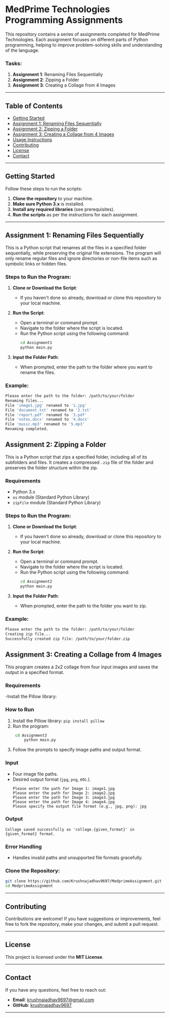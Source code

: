 # MedPrime Technologies Programming Assignments

This repository contains a series of assignments completed for MedPrime Technologies. Each assignment focuses on different parts of Python programming, helping to improve problem-solving skills and understanding of the language.

### Tasks:
1. **Assignment 1**: Renaming Files Sequentially
2. **Assignment 2**: Zipping a Folder
3. **Assignment 3**: Creating a Collage from 4 Images

---

## Table of Contents
- [Getting Started](#getting-started)
- [Assignment 1: Renaming Files Sequentially](#assignment-1-renaming-files-sequentially)
- [Assignment 2: Zipping a Folder](#assignment-2-zipping-a-folder)
- [Assignment 3: Creating a Collage from 4 Images](#assignment-3-creating-a-collage-from-4-images)
- [Usage Instructions](#usage-instructions)
- [Contributing](#contributing)
- [License](#license)
- [Contact](#contact)

---

## Getting Started

Follow these steps to run the scripts:

1. **Clone the repository** to your machine.
2. **Make sure Python 3.x** is installed.
3. **Install any required libraries** (see prerequisites).
4. **Run the scripts** as per the instructions for each assignment.

---

## Assignment 1: Renaming Files Sequentially

This is a Python script that renames all the files in a specified folder sequentially, while preserving the original file extensions. The program will only rename regular files and ignore directories or non-file items such as symbolic links or hidden files.

### Steps to Run the Program:

1. **Clone or Download the Script**:
   - If you haven't done so already, download or clone this repository to your local machine.

2. **Run the Script**:
   - Open a terminal or command prompt.
   - Navigate to the folder where the script is located.
   - Run the Python script using the following command:
     ```bash
     cd Assignment1
     python main.py
     ```

3. **Input the Folder Path**:
   - When prompted, enter the path to the folder where you want to rename the files.

### Example:

```bash
Please enter the path to the folder: /path/to/your/folder
Renaming files...
File 'image1.jpg' renamed to '1.jpg'
File 'document.txt' renamed to '2.txt'
File 'report.pdf' renamed to '3.pdf'
File 'notes.docx' renamed to '4.docx'
File 'music.mp3' renamed to '5.mp3'
Renaming completed.
```


## Assignment 2: Zipping a Folder

This is a Python script that zips a specified folder, including all of its subfolders and files. It creates a compressed `.zip` file of the folder and preserves the folder structure within the zip.

### Requirements

- Python 3.x
- `os` module (Standard Python Library)
- `zipfile` module (Standard Python Library)


### Steps to Run the Program:

1. **Clone or Download the Script**:
   - If you haven't done so already, download or clone this repository to your local machine.

2. **Run the Script**:
   - Open a terminal or command prompt.
   - Navigate to the folder where the script is located.
   - Run the Python script using the following command:
     ```bash
	 cd Assignment2
     python main.py
     ```

3. **Input the Folder Path**:
   - When prompted, enter the path to the folder you want to zip.

### Example:

```bash
Please enter the path to the folder: /path/to/your/folder
Creating zip file...
Successfully created zip file: /path/to/your/folder.zip
```

## Assignment 3: Creating a Collage from 4 Images

This program creates a 2x2 collage from four input images and saves the output in a specified format.

### Requirements
-Install the Pillow library:

### How to Run
1. Install the Pillow library:
   `pip install pillow`
2. Run the program:
    ```bash
	 cd Assignment3
         python main.py
     ```
3. Follow the prompts to specify image paths and output format.

### Input
- Four image file paths.
- Desired output format (`jpg`, `png`, etc.).
  ```
  Please enter the path for Image 1: image1.jpg
  Please enter the path for Image 2: image2.jpg
  Please enter the path for Image 3: image3.jpg
  Please enter the path for Image 4: image4.jpg
  Please specify the output file format (e.g., jpg, png): jpg
  ```

### Output
```
Collage saved successfully as 'collage.{given_format}' in {given_format} format.

```

### Error Handling
- Handles invalid paths and unsupported file formats gracefully.





### Clone the Repository:
```bash
git clone https://github.com/Krushnajadhav9697/MedprimeAssignment.git
cd MedprimeAssignment
```



---

## Contributing

Contributions are welcome! If you have suggestions or improvements, feel free to fork the repository, make your changes, and submit a pull request.

---

## License

This project is licensed under the **MIT License**.

---

## Contact

If you have any questions, feel free to reach out:
- **Email**: [krushnajadhav9697@gmail.com](mailto:your-email@example.com)
- **GitHub**: [krushnajadhav9697](https://github.com/yourusername)

---
